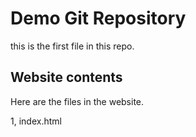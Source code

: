 # Demo Git Repository

this is the first file in this repo.


##  Website contents

Here are the files in the website.

1, index.html